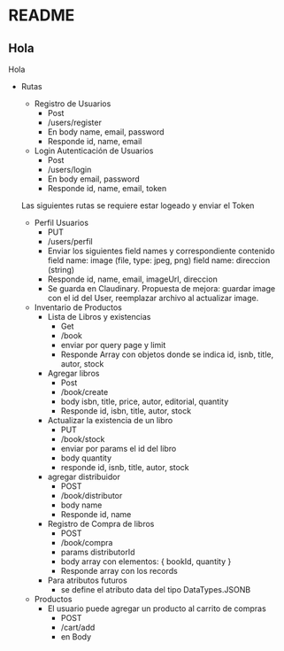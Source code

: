 # README

## Hola

Hola

- Rutas
	- Registro de Usuarios
		- Post
		- /users/register
		- En body name, email, password
		- Responde id, name, email
	- Login Autenticación de Usuarios
		- Post
		- /users/login
		- En body email, password
		- Responde id, name, email, token

	Las siguientes rutas se requiere estar logeado y enviar el Token

	- Perfil Usuarios
		- PUT
		- /users/perfil
		- Enviar los siguientes field names y correspondiente contenido
			field name: image (file, type: jpeg, png)
			field name: direccion (string)
		- Responde id, name, email, imageUrl, direccion
		- Se guarda en Claudinary. 
			Propuesta de mejora: 
				guardar image con el id del User, 
				reemplazar archivo al actualizar image.
	- Inventario de Productos
		- Lista de Libros y existencias
			- Get 
			- /book
			- enviar por query page y limit
			- Responde Array con objetos donde se indica id, isnb, title, autor, stock
		- Agregar libros
			- Post
			- /book/create
			- body isbn, title, price, autor, editorial, quantity
			- Responde id, isbn, title, autor, stock
		- Actualizar la existencia de un libro
			- PUT
			- /book/stock
			- enviar por params el id del libro
			- body quantity
			- responde id, isnb, title, autor, stock
		- agregar distribuidor
			- POST
			- /book/distributor
			- body name
			- Responde id, name
		- Registro de Compra de libros
			- POST
			- /book/compra
			- params distributorId
			- body array con elementos: { bookId, quantity }
			- Responde array con los records
		- Para atributos futuros
			- se define el atributo data del tipo DataTypes.JSONB
	- Productos
		- El usuario puede agregar un producto al carrito de compras
			- POST
			- /cart/add
			- en Body 